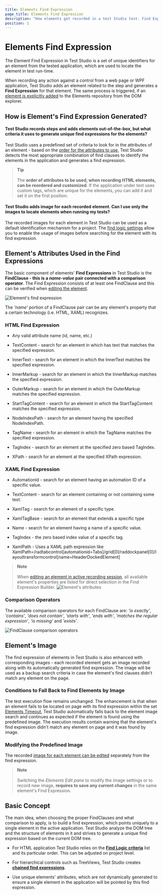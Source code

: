 ```yaml
---
title: Elements Find Expression
page_title: Elements Find Expression
description: "How elements get recorded in a test Studio test. Find Expressions in Test Studio. How an element is being located during test execution. What is find expression, how is find expression build for elements in Test Studio tests"
position: 1
---
```

# Elements Find Expression

The Element Find Expression in Test Studio is a set of unique identifiers for an element from the tested application, which are used to locate the element in test run-time.

When recording any action against a control from a web page or WPF application, Test Studio adds an element related to the step and generates a **Find Expression** for that element. The same process is triggered, if an <a href="/features/recorder/compact-recording-toolbar#hover-over-highlighting" target="_blank">element is explicitly added</a> to the Elements repository from the DOM explorer.

## How is Element's Find Expression Generated?

#### Test Studio records steps and adds elements out-of-the-box, but what criteria it uses to generate unique find expressions for the elements?

Test Studio uses a predefined set of criteria to look for in the attributes of an element - based on the <a href="/features/project-settings/find-logic" target="_blank">order for the attributes to use</a>, Test Studio detects the most appropriate combination of find clauses to identify the elements in the application and generates a find expression.

> __Tip__
> <br>
> <br>
> The __order of attributes to be used, when recording HTML elements, can be reordered and customized__. If the application under test uses custom tags, which are unique for the elements, you can add it and set it on the first position.

#### Test Studio adds image for each recorded element. Can I use only the images to locate elements when running my tests?

The recorded images for each element in Test Studio can be used as a default identification mechanism for a project. The <a href="/features/project-settings/find-logic" target="_blank">find logic settings</a> allow you to enable the usage of images before searching for the element with its find expression.

## Element's Attributes Used in the Find Expressions

The basic component of elements' **Find Expressions** in Test Studio is the __FindClause - this is a _name-value_ pair connected with a comparison operator__. The Find Expression consists of at least one FindClause and this can be verified when <a href="/features/elements-explorer/find-element" target="_blank">editing the element</a>.

![Element's find expression][1]

The *'name'* portion of a FindClause pair can be any element's property that a certain technology (i.e. HTML, XAML) recognizes.

### HTML Find Expression

- Any valid attribute name (id, name, etc.)

- TextContent - search for an element in which has text that matches the specified expression.

- InnerText - search for an element in which the InnerText matches the specified expression.

- InnerMarkup - search for an element in which the InnerMarkup matches the specified expression.

- OuterMarkup - search for an element in which the OuterMarkup matches the specified expression.

- StartTagContent - search for an element in which the StartTagContent matches the specified expression.

- NodeIndexPath - search for an element having the specified NodeIndexPath.

- TagName - search for an element in which the TagName matches the specified expression.

- TagIndex - search for an element at the specified zero based TagIndex.

- XPath - search for an element at the specified XPath expression.

### XAML Find Expression

- AutomationId - search for an element having an automation ID of a specific value.

- TextContent - search for an element containing or not containing some text.

- XamlTag - search for an element of a specific type.

- XamlTagBase - search for an element that extends a specific type

- Name - search for an element having a name of a specific value.

- TagIndex - the zero based index value of a specific tag.

- XamlPath - Uses a XAML path expression like XamlPath=/radtabcontrol[automationid=Tabs]/grid[0]/raddockpanel[0]/layouttransformcontrol[name=HeaderDockedElement]

> **Note**
> <br>
> <br>
> When <a href="/features/elements-explorer/find-element#options-in-element-pane-with-active-recording-session" target="_blank">editing an element in active recording session</a>, all available element's properties are listed for direct selection in the Find Expression Builder.
> ![Element's attributes][3]

### Comparison Operators

The available comparison operators for each FindClause are: *'is exactly'*, *'contains'*, *'does not contain'*, *'starts with'*, *'ends with'*,
*'matches the regular expression'*, *'is missing'* and *'exists'*.

![FindClause comparison operators][2]

## Element's Image

The find expression of elements in Test Studio is also enhanced with corresponding images - each recorded element gets an image recorded along with its automatically generated find expression. The image will be used as a backup search criteria in case the element's find clauses didn't match any element on the page.

### Conditions to Fall Back to Find Elements by Image

The test execution flow remains unchanged. The enhancement is that when an element fails to be located on page with its find expression within the set [Elements Timeout](/general-information/test-execution/quick-execution#execution-timeouts), Test Studio automatically falls back to the element image search and continues as expected if the element is found using the predefined image. The execution results contain warning that the element's find expression didn't match any element on page and it was found by image.

### Modifying the Predefined Image

The recorded <a href="/features/elements-explorer/find-element-by-image" target="_blank">image for each element can be edited</a> separately from the find expression.

> **Note**
> <br>
> <br>
> Switching the *Elements Edit pane* to modify the image settings or to record new image, __requires to save any current changes__ in the same element's Find Expression.

## Basic Concept

The main idea, when choosing the proper FindClauses and what comparison to apply, is to build a find expression, which points uniquely to a single element in the active application. Test Studio analyze the DOM tree and the structure of elements in it and strives to generate a unique find expression based on the current DOM tree.

- For HTML application Test Studio relies on the <a href="/features/project-settings/find-logic" target="_blank">**Find Logic criteria**</a> list and its particular order. This can be adjusted on project level.

- For hierarchical controls such as TreeViews, Test Studio creates <a href="/knowledge-base/project-configuration-kb/using-chained-find-expressions" target="_blank">**chained find expressions**</a>.

- Use unique elements' attributes, which are not dynamically generated to ensure a single element in the application will be pointed by this find expression.

[1]: /img/features/elements-explorer/element-find-expression/fig1.png
[2]: /img/features/elements-explorer/element-find-expression/fig2.png
[3]: /img/features/elements-explorer/element-find-expression/fig3.png